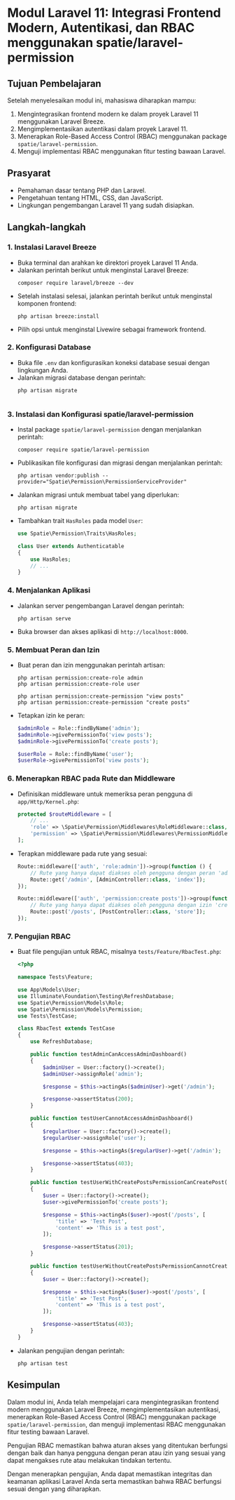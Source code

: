 # Modul Laravel 11: Integrasi Frontend Modern, Autentikasi, dan RBAC menggunakan spatie/laravel-permission

## Tujuan Pembelajaran
Setelah menyelesaikan modul ini, mahasiswa diharapkan mampu:
1. Mengintegrasikan frontend modern ke dalam proyek Laravel 11 menggunakan Laravel Breeze.
2. Mengimplementasikan autentikasi dalam proyek Laravel 11.
3. Menerapkan Role-Based Access Control (RBAC) menggunakan package `spatie/laravel-permission`.
4. Menguji implementasi RBAC menggunakan fitur testing bawaan Laravel.

## Prasyarat
- Pemahaman dasar tentang PHP dan Laravel.
- Pengetahuan tentang HTML, CSS, dan JavaScript.
- Lingkungan pengembangan Laravel 11 yang sudah disiapkan.

## Langkah-langkah

### 1. Instalasi Laravel Breeze
- Buka terminal dan arahkan ke direktori proyek Laravel 11 Anda.
- Jalankan perintah berikut untuk menginstal Laravel Breeze:
  ```
  composer require laravel/breeze --dev
  ```
- Setelah instalasi selesai, jalankan perintah berikut untuk menginstal komponen frontend:
  ```
  php artisan breeze:install

  ```
- Pilih opsi untuk menginstal Livewire sebagai framework frontend.

### 2. Konfigurasi Database
- Buka file `.env` dan konfigurasikan koneksi database sesuai dengan lingkungan Anda.
- Jalankan migrasi database dengan perintah:
  ```
  php artisan migrate
  

  ```

### 3. Instalasi dan Konfigurasi spatie/laravel-permission
- Instal package `spatie/laravel-permission` dengan menjalankan perintah:
  ```
  composer require spatie/laravel-permission
  ```
- Publikasikan file konfigurasi dan migrasi dengan menjalankan perintah:
  ```
  php artisan vendor:publish --provider="Spatie\Permission\PermissionServiceProvider"
  ```
- Jalankan migrasi untuk membuat tabel yang diperlukan:
  ```
  php artisan migrate
  ```
- Tambahkan trait `HasRoles` pada model `User`:
  ```php
  use Spatie\Permission\Traits\HasRoles;

  class User extends Authenticatable
  {
      use HasRoles;
      // ...
  }
  ```

### 4. Menjalankan Aplikasi
- Jalankan server pengembangan Laravel dengan perintah:
  ```
  php artisan serve
  ```
- Buka browser dan akses aplikasi di `http://localhost:8000`.

### 5. Membuat Peran dan Izin
- Buat peran dan izin menggunakan perintah artisan:
  ```
  php artisan permission:create-role admin
  php artisan permission:create-role user

  php artisan permission:create-permission "view posts"
  php artisan permission:create-permission "create posts"
  ```
- Tetapkan izin ke peran:
  ```php
  $adminRole = Role::findByName('admin');
  $adminRole->givePermissionTo('view posts');
  $adminRole->givePermissionTo('create posts');

  $userRole = Role::findByName('user');
  $userRole->givePermissionTo('view posts');
  ```

### 6. Menerapkan RBAC pada Rute dan Middleware
- Definisikan middleware untuk memeriksa peran pengguna di `app/Http/Kernel.php`:
  ```php
  protected $routeMiddleware = [
      // ...
      'role' => \Spatie\Permission\Middlewares\RoleMiddleware::class,
      'permission' => \Spatie\Permission\Middlewares\PermissionMiddleware::class,
  ];
  ```
- Terapkan middleware pada rute yang sesuai:
  ```php
  Route::middleware(['auth', 'role:admin'])->group(function () {
      // Rute yang hanya dapat diakses oleh pengguna dengan peran 'admin'
      Route::get('/admin', [AdminController::class, 'index']);
  });

  Route::middleware(['auth', 'permission:create posts'])->group(function () {
      // Rute yang hanya dapat diakses oleh pengguna dengan izin 'create posts'
      Route::post('/posts', [PostController::class, 'store']);
  });
  ```

### 7. Pengujian RBAC
- Buat file pengujian untuk RBAC, misalnya `tests/Feature/RbacTest.php`:
  ```php
  <?php

  namespace Tests\Feature;

  use App\Models\User;
  use Illuminate\Foundation\Testing\RefreshDatabase;
  use Spatie\Permission\Models\Role;
  use Spatie\Permission\Models\Permission;
  use Tests\TestCase;

  class RbacTest extends TestCase
  {
      use RefreshDatabase;

      public function testAdminCanAccessAdminDashboard()
      {
          $adminUser = User::factory()->create();
          $adminUser->assignRole('admin');

          $response = $this->actingAs($adminUser)->get('/admin');

          $response->assertStatus(200);
      }

      public function testUserCannotAccessAdminDashboard()
      {
          $regularUser = User::factory()->create();
          $regularUser->assignRole('user');

          $response = $this->actingAs($regularUser)->get('/admin');

          $response->assertStatus(403);
      }

      public function testUserWithCreatePostsPermissionCanCreatePost()
      {
          $user = User::factory()->create();
          $user->givePermissionTo('create posts');

          $response = $this->actingAs($user)->post('/posts', [
              'title' => 'Test Post',
              'content' => 'This is a test post',
          ]);

          $response->assertStatus(201);
      }

      public function testUserWithoutCreatePostsPermissionCannotCreatePost()
      {
          $user = User::factory()->create();

          $response = $this->actingAs($user)->post('/posts', [
              'title' => 'Test Post',
              'content' => 'This is a test post',
          ]);

          $response->assertStatus(403);
      }
  }
  ```
- Jalankan pengujian dengan perintah:
  ```
  php artisan test
  ```

## Kesimpulan
Dalam modul ini, Anda telah mempelajari cara mengintegrasikan frontend modern menggunakan Laravel Breeze, mengimplementasikan autentikasi, menerapkan Role-Based Access Control (RBAC) menggunakan package `spatie/laravel-permission`, dan menguji implementasi RBAC menggunakan fitur testing bawaan Laravel.

Pengujian RBAC memastikan bahwa aturan akses yang ditentukan berfungsi dengan baik dan hanya pengguna dengan peran atau izin yang sesuai yang dapat mengakses rute atau melakukan tindakan tertentu.

Dengan menerapkan pengujian, Anda dapat memastikan integritas dan keamanan aplikasi Laravel Anda serta memastikan bahwa RBAC berfungsi sesuai dengan yang diharapkan.